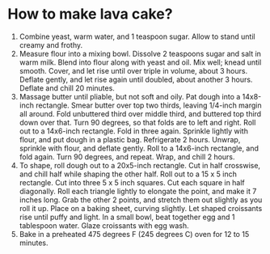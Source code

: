 # How to make lava cake? 

1. Combine yeast, warm water, and 1 teaspoon sugar. Allow to stand until creamy and frothy.
2. Measure flour into a mixing bowl. Dissolve 2 teaspoons sugar and salt in warm milk. Blend into flour along with yeast and oil. Mix well; knead until smooth. Cover, and let rise until over triple in volume, about 3 hours. Deflate gently, and let rise again until doubled, about another 3 hours. Deflate and chill 20 minutes.
3. Massage butter until pliable, but not soft and oily. Pat dough into a 14x8-inch rectangle. Smear butter over top two thirds, leaving 1/4-inch margin all around. Fold unbuttered third over middle third, and buttered top third down over that. Turn 90 degrees, so that folds are to left and right. Roll out to a 14x6-inch rectangle. Fold in three again. Sprinkle lightly with flour, and put dough in a plastic bag. Refrigerate 2 hours. Unwrap, sprinkle with flour, and deflate gently. Roll to a 14x6-inch rectangle, and fold again. Turn 90 degrees, and repeat. Wrap, and chill 2 hours.
4. To shape, roll dough out to a 20x5-inch rectangle. Cut in half crosswise, and chill half while shaping the other half. Roll out to a 15 x 5 inch rectangle. Cut into three 5 x 5 inch squares. Cut each square in half diagonally. Roll each triangle lightly to elongate the point, and make it 7 inches long. Grab the other 2 points, and stretch them out slightly as you roll it up. Place on a baking sheet, curving slightly. Let shaped croissants rise until puffy and light. In a small bowl, beat together egg and 1 tablespoon water. Glaze croissants with egg wash.
5. Bake in a preheated 475 degrees F (245 degrees C) oven for 12 to 15 minutes.